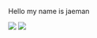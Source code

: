 Hello my name is jaeman


<img src="https://img.shields.io/badge/{내용}-{배경 색깔}?style={스타일}&logo={로고이름}&logoColor={로고 색깔}"/>
<img src="https://img.shields.io/badge/Python-3776AB?style=flat&logo=Python&logoColor=f9dd6a"/>
